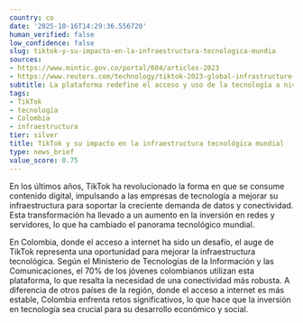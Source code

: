 ```yaml
---
country: co
date: '2025-10-16T14:29:36.556720'
human_verified: false
low_confidence: false
slug: tiktok-y-su-impacto-en-la-infraestructura-tecnologica-mundia
sources:
- https://www.mintic.gov.co/portal/604/articles-2023
- https://www.reuters.com/technology/tiktok-2023-global-infrastructure-report
subtitle: La plataforma redefine el acceso y uso de la tecnología a nivel global
tags:
- TikTok
- tecnología
- Colombia
- infraestructura
tier: silver
title: TikTok y su impacto en la infraestructura tecnológica mundial
type: news_brief
value_score: 0.75
---
```


<p>En los últimos años, TikTok ha revolucionado la forma en que se consume contenido digital, impulsando a las empresas de tecnología a mejorar su infraestructura para soportar la creciente demanda de datos y conectividad. Esta transformación ha llevado a un aumento en la inversión en redes y servidores, lo que ha cambiado el panorama tecnológico mundial.</p><p>En Colombia, donde el acceso a internet ha sido un desafío, el auge de TikTok representa una oportunidad para mejorar la infraestructura tecnológica. Según el Ministerio de Tecnologías de la Información y las Comunicaciones, el 70% de los jóvenes colombianos utilizan esta plataforma, lo que resalta la necesidad de una conectividad más robusta. A diferencia de otros países de la región, donde el acceso a internet es más estable, Colombia enfrenta retos significativos, lo que hace que la inversión en tecnología sea crucial para su desarrollo económico y social.</p>